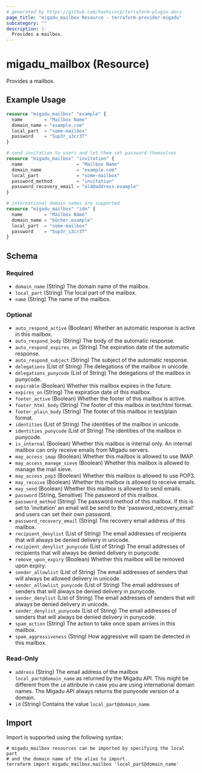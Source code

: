 ```yaml
---
# generated by https://github.com/hashicorp/terraform-plugin-docs
page_title: "migadu_mailbox Resource - terraform-provider-migadu"
subcategory: ""
description: |-
  Provides a mailbox.
---
```


# migadu_mailbox (Resource)

Provides a mailbox.

## Example Usage

```terraform
resource "migadu_mailbox" "example" {
  name        = "Mailbox Name"
  domain_name = "example.com"
  local_part  = "some-mailbox"
  password    = "Sup3r_s3cr3T"
}

# send invitation to users and let them set password themselves
resource "migadu_mailbox" "invitation" {
  name                    = "Mailbox Name"
  domain_name             = "example.com"
  local_part              = "some-mailbox"
  password_method         = "invitation"
  password_recovery_email = "old@address.example"
}

# international domain names are supported
resource "migadu_mailbox" "idn" {
  name        = "Mäilböx Nämé"
  domain_name = "bücher.example"
  local_part  = "some-mailbox"
  password    = "Sup3r_s3cr3T"
}
```

<!-- schema generated by tfplugindocs -->
## Schema

### Required

- `domain_name` (String) The domain name of the mailbox.
- `local_part` (String) The local part of the mailbox.
- `name` (String) The name of the mailbox.

### Optional

- `auto_respond_active` (Boolean) Whether an automatic response is active in this mailbox.
- `auto_respond_body` (String) The body of the automatic response.
- `auto_respond_expires_on` (String) The expiration date of the automatic response.
- `auto_respond_subject` (String) The subject of the automatic response.
- `delegations` (List of String) The delegations of the mailbox in unicode.
- `delegations_punycode` (List of String) The delegations of the mailbox in punycode.
- `expirable` (Boolean) Whether this mailbox expires in the future.
- `expires_on` (String) The expiration date of this mailbox.
- `footer_active` (Boolean) Whether the footer of this mailbox is active.
- `footer_html_body` (String) The footer of this mailbox in text/html format.
- `footer_plain_body` (String) The footer of this mailbox in text/plain format.
- `identities` (List of String) The identities of the mailbox in unicode.
- `identities_punycode` (List of String) The identities of the mailbox in punycode.
- `is_internal` (Boolean) Whether this mailbox is internal only. An internal mailbox can only receive emails from Migadu servers.
- `may_access_imap` (Boolean) Whether this mailbox is allowed to use IMAP.
- `may_access_manage_sieve` (Boolean) Whether this mailbox is allowed to manage the mail sieve.
- `may_access_pop3` (Boolean) Whether this mailbox is allowed to use POP3.
- `may_receive` (Boolean) Whether this mailbox is allowed to receive emails.
- `may_send` (Boolean) Whether this mailbox is allowed to send emails.
- `password` (String, Sensitive) The password of this mailbox.
- `password_method` (String) The password method of this mailbox. If this is set to 'invitation' an email will be send to the 'password_recovery_email' and users can set their own password.
- `password_recovery_email` (String) The recovery email address of this mailbox.
- `recipient_denylist` (List of String) The email addresses of recipients that will always be denied delivery in unicode.
- `recipient_denylist_punycode` (List of String) The email addresses of recipients that will always be denied delivery in punycode.
- `remove_upon_expiry` (Boolean) Whether this mailbox will be removed upon expiry.
- `sender_allowlist` (List of String) The email addresses of senders that will always be allowed delivery in unicode.
- `sender_allowlist_punycode` (List of String) The email addresses of senders that will always be denied delivery in punycode.
- `sender_denylist` (List of String) The email addresses of senders that will always be denied delivery in unicode.
- `sender_denylist_punycode` (List of String) The email addresses of senders that will always be denied delivery in punycode.
- `spam_action` (String) The action to take once spam arrives in this mailbox.
- `spam_aggressiveness` (String) How aggressive will spam be detected in this mailbox.

### Read-Only

- `address` (String) The email address of the mailbox `local_part@domain_name` as returned by the Migadu API. This might be different from the `id` attribute in case you are using international domain names. The Migadu API always returns the punycode version of a domain.
- `id` (String) Contains the value `local_part@domain_name`.

## Import

Import is supported using the following syntax:

```shell
# migadu_mailbox resources can be imported by specifying the local part
# and the domain name of the alias to import.
terraform import migadu_mailbox.mailbox 'local_part@domain_name'
```
